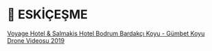 # 🚤 ESKİÇEŞME



[Voyage Hotel & Salmakis Hotel Bodrum Bardakçı Koyu - Gümbet Koyu Drone Videosu 2019](https://www.youtube.com/watch?v=GUJFq5VipHI)
